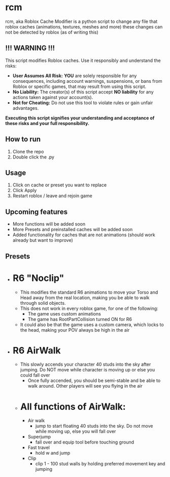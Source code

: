 # rcm
rcm, aka Roblox Cache Modifier is a python script to change any file that roblox caches (animations, textures, meshes and more)
these changes can not be detected by roblox (as of writing this)


## !!! WARNING !!!

This script modifies Roblox caches. Use it responsibly and understand the risks:

*   **User Assumes All Risk:** **YOU** are solely responsible for any consequences, including account warnings, suspensions, or bans from Roblox or specific games, that may result from using this script.
*   **No Liability:** The creator(s) of this script accept **NO liability** for any actions taken against your account(s).
*   **Not for Cheating:** Do not use this tool to violate rules or gain unfair advantages.

**Executing this script signifies your understanding and acceptance of these risks and your full responsibility.**



## How to run
1.  Clone the repo
2.  Double click the .py

## Usage
1. Click on cache or preset you want to replace
2. Click Apply
3. Restart roblox / leave and rejoin game


## Upcoming features
*  More functions will be added soon
*  More Presets and preinstalled caches will be added soon
*  Added functionality for caches that are not animations (should work already but want to improve)

## Presets
*  # R6 "Noclip"
   *  This modifies the standard R6 animations to move your Torso and Head away from the real location, making you be able to walk through solid objects.
   *  This does not work in every roblox game, for one of the following:
      *  The game uses custom animations
      *  The game has RootPartCollision turned ON for R6
   *  It could also be that the game uses a custom camera, which locks to the head, making your POV always be high in the air
* # R6 AirWalk
   *  This slowly accends your character 40 studs into the sky after jumping. Do NOT move while character is moving up or else you could fall over
      *  Once fully accended, you should be semi-stable and be able to walk around. Other players will see you flying in the air
   *  # All functions of AirWalk:
      *  Air walk
         *  jump to start floating 40 studs into the sky. Do not move while moving up, else you will fall over
      *  Superjump
         *  fall over and equip tool before touching ground
      *  Fast travel
         *  hold w and jump
      *  Clip
         *  clip 1 - 100 stud walls by holding preferred movement key and jumping
